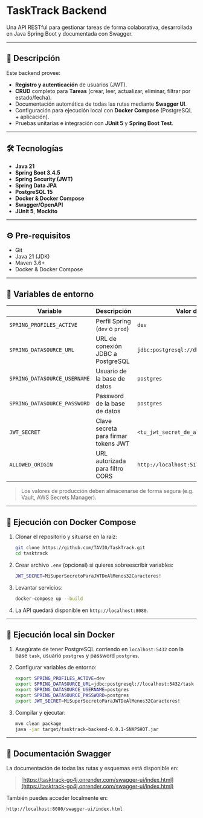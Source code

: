 # TaskTrack Backend

Una API RESTful para gestionar tareas de forma colaborativa, desarrollada en Java Spring Boot y documentada con Swagger.

---

## 🚀 Descripción

Este backend provee:

* **Registro y autenticación** de usuarios (JWT).
* **CRUD** completo para **Tareas** (crear, leer, actualizar, eliminar, filtrar por estado/fecha).
* Documentación automática de todas las rutas mediante **Swagger UI**.
* Configuración para ejecución local con **Docker Compose** (PostgreSQL + aplicación).
* Pruebas unitarias e integración con **JUnit 5** y **Spring Boot Test**.

---

## 🛠️ Tecnologías

* **Java 21**
* **Spring Boot 3.4.5**
* **Spring Security (JWT)**
* **Spring Data JPA**
* **PostgreSQL 15**
* **Docker & Docker Compose**
* **Swagger/OpenAPI**
* **JUnit 5**, **Mockito**

---

## ⚙️ Pre-requisitos

* Git
* Java 21 (JDK)
* Maven 3.6+
* Docker & Docker Compose

---

## 🔧 Variables de entorno

| Variable                     | Descripción                          | Valor de ejemplo                            |
| ---------------------------- | ------------------------------------ | ------------------------------------------- |
| `SPRING_PROFILES_ACTIVE`     | Perfil Spring (`dev` o `prod`)       | `dev`                                       |
| `SPRING_DATASOURCE_URL`      | URL de conexión JDBC a PostgreSQL    | `jdbc:postgresql://db:5432/task`            |
| `SPRING_DATASOURCE_USERNAME` | Usuario de la base de datos          | `postgres`                                  |
| `SPRING_DATASOURCE_PASSWORD` | Password de la base de datos         | `postgres`                                  |
| `JWT_SECRET`                 | Clave secreta para firmar tokens JWT | `<tu_jwt_secret_de_al_menos_32_caracteres>` |
| `ALLOWED_ORIGIN`             | URL autorizada para filtro CORS      | `http://localhost:5173/`                    |

> Los valores de producción deben almacenarse de forma segura (e.g. Vault, AWS Secrets Manager).

---

## 🐳 Ejecución con Docker Compose

1. Clonar el repositorio y situarse en la raíz:

   ```bash
   git clone https://github.com/TAVI0/TaskTrack.git
   cd tasktrack
   ```
2. Crear archivo `.env` (opcional) si quieres sobreescribir variables:

   ```bash
   JWT_SECRET=MiSuperSecretoParaJWTDeAlMenos32Caracteres!
   ```
3. Levantar servicios:

   ```bash
   docker-compose up --build
   ```
4. La API quedará disponible en `http://localhost:8080`.

---

## 🏃 Ejecución local sin Docker

1. Asegúrate de tener PostgreSQL corriendo en `localhost:5432` con la base `task`, usuario `postgres` y password `postgres`.
2. Configurar variables de entorno:

   ```bash
   export SPRING_PROFILES_ACTIVE=dev
   export SPRING_DATASOURCE_URL=jdbc:postgresql://localhost:5432/task
   export SPRING_DATASOURCE_USERNAME=postgres
   export SPRING_DATASOURCE_PASSWORD=postgres
   export JWT_SECRET=MiSuperSecretoParaJWTDeAlMenos32Caracteres!
   ```
3. Compilar y ejecutar:

   ```bash
   mvn clean package
   java -jar target/tasktrack-backend-0.0.1-SNAPSHOT.jar
   ```

---

## 📖 Documentación Swagger

La documentación de todas las rutas y esquemas está disponible en:

> [https://tasktrack-go4j.onrender.com/swagger-ui/index.html](https://tasktrack-go4j.onrender.com/swagger-ui/index.html)

También puedes acceder localmente en:

```
http://localhost:8080/swagger-ui/index.html
```
